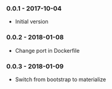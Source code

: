### 0.0.1 - 2017-10-04
* Initial version

### 0.0.2 - 2018-01-08
* Change port in Dockerfile

### 0.0.3 - 2018-01-09
* Switch from bootstrap to materialize